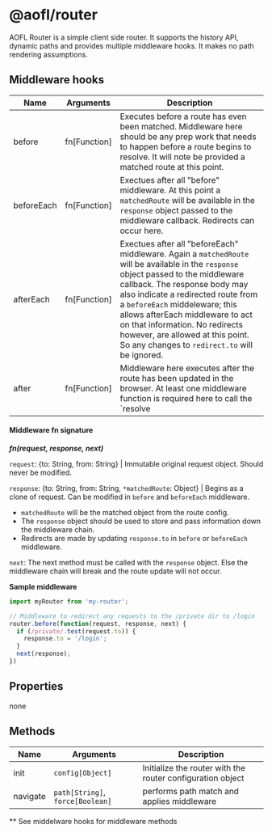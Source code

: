 # @aofl/router

AOFL Router is a simple client side router. It supports the history API, dynamic paths and provides multiple middleware hooks. It makes no path rendering assumptions.

## Middleware hooks

| Name         | Arguments                     | Description                  |
| ------------ | ----------------------------- | ---------------------------- |
| before       |  fn[Function]  | Executes before a route has even been matched. Middleware here should be any prep work that needs to happen before a route begins to resolve. It will note be provided a matched route at this point. |
| beforeEach   |  fn[Function]  | Exectues after all "before" middleware. At this point a `matchedRoute` will be available in the `response` object passed to the middleware callback. Redirects can occur here. |
| afterEach    |  fn[Function]  | Exectues after all "beforeEach" middleware. Again a `matchedRoute` will be available in the `response` object passed to the middleware callback. The response body may also indicate a redirected route from a `beforeEach` middeleware; this allows afterEach middleware to act on that information. No redirects however, are allowed at this point. So any changes to `redirect.to` will be ignored. |
| after        |  fn[Function]  | Middleware here executes after the route has been updated in the browser. At least one middleware function is required here to call the `resolve |

#### Middleware fn signature

**_fn(request, response, next)_**

`request`: {to: String, from: String} | Immutable original request object. Should never be modified.

`response`: {to: String, from: String, `*matchedRoute`: Object} | Begins as a clone of request. Can be modified in `before` and `beforeEach` middleware.

* `matchedRoute` will be the matched object from the route config.
* The `response` object should be used to store and pass information down the middleware chain.
* Redirects are made by updating `response.to` in `before` or `beforeEach` middleware.

`next`: The next method must be called with the `response` object. Else the middleware chain will break and the route update will not occur.

__Sample middleware__
```js
import myRouter from 'my-router';

// Middleware to redirect any requests to the /private dir to /login
router.before(function(request, response, next) {
  if (/private/.test(request.to)) {
    response.to = '/login';
  }
  next(response);
})
```

## Properties

none

## Methods

| Name | Arguments  | Description                  |
| ---- | ---------- | ---------------------------- |
| init | `config[Object]` | Initialize the router with the router configuration object |
| navigate | `path[String]`, `force[Boolean]`  | performs path match and applies middleware |

\*\* See middelware hooks for middleware methods
